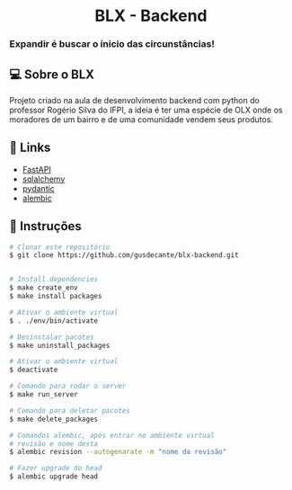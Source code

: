 <h1 align="center">
  <br>
  BLX - Backend
  <br>
  <h3>Expandir é buscar o ínicio das circunstâncias!</h3>
</h1>

## 💻 Sobre o BLX

Projeto criado na aula de desenvolvimento backend com python do professor Rogério Silva do IFPI, a ideia é ter uma espécie de OLX onde os moradores de um bairro e de uma comunidade vendem seus produtos.

## 🧪 Links

- [FastAPI](http://fastapitutorial.com/)
- [sqlalchemy](https://docs.sqlalchemy.org)
- [pydantic](https://pydantic-docs.helpmanual.io/)
- [alembic](https://alembic.sqlalchemy.org/)

## 🚀 Instruções

```bash
# Clonar este repositório
$ git clone https://github.com/gusdecante/blx-backend.git


# Install dependencies
$ make create_env
$ make install packages

# Ativar o ambiente virtual
$ . ./env/bin/activate

# Desinstalar pacotes
$ make uninstall_packages

# Ativar o ambiente virtual
$ deactivate

# Comando para rodar o server
$ make run_server

# Comando para deletar pacotes
$ make delete_packages

# Comandos alembic, após entrar no ambiente virtual
# revisão e nome desta
$ alembic revision --autogenarate -m "nome da revisão"

# Fazer upgrade do head
$ alembic upgrade head

```
